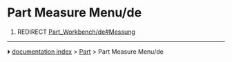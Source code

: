 # Part Measure Menu/de
1.  REDIRECT [Part_Workbench/de#Messung](Part_Workbench/de#Messung.md)



---
⏵ [documentation index](../README.md) > [Part](Part_Workbench.md) > Part Measure Menu/de
